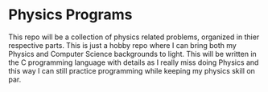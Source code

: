 # Physics Programs

This repo will be a collection of physics related problems, organized in thier respective parts. This is just a hobby repo where I can bring both my Physics and Computer Science backgrounds to light. This will be written in the C programming language with details as I really miss doing Physics and this way I can still practice programming while keeping my physics skill on par. 
